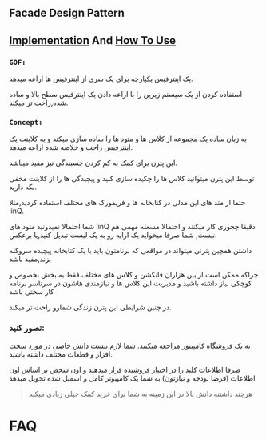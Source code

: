 ﻿## Facade Design Pattern

## [Implementation](./Implementation/PcBuilderFacade.cs) And [How To Use](./UseFacade.cs)


### **`GOF:`**

یک اینترفیس یکپارچه برای یک سری از اینترفیس ها اراعه میدهد.

استفاده کردن از یک سیستم زیرین را با اراعه دادن یک اینترفیس سطح بالا و ساده شده,راحت تر میکند.


### **`Concept:`**

به زبان ساده یک مجموعه از کلاس ها و متود ها را ساده سازی میکند و به کلاینت یک اینترفیس راحت و خلاصه شده اراعه میدهد.


این پترن برای کمک به کم کردن چسبندگی نیز مفید میباشد.


توسط این پترن میتوانید کلاس ها را چکیده سازی کنید و پیچیدگی ها را از کلاینت مخفی نگه دارید.


حتما از متد های این مدلی در کتابخانه ها و فریمورک های مختلف استفاده کردید,مثلا linQ.

شما احتمالا نمیدونید متود های linQ دقیقا چجوری کار میکنند و احتمالا مسعله مهمی هم نیست, شما صرفا میخواید یک ارایه رو به یک لیست تبدیل کنید,یا برعکس.


داشتن همچین پترنی میتواند در مواقعی که برنامتون باید با یک کتابخانه پیچیده سروکله بزند,مفید باشد

چراکه ممکن است از بین هزاران فانکشن و کلاس های مختلف فقط به بخش بخصوص و کوچکی نیاز داشته باشید و مدیریت این کلاس ها و نیازمندی هاشون در سرتاسر برنامه کار سختی باشد

در چنین شرایطی این پترن زندگی شمارو راحت تر میکند.


### **تصور کنید:**

به یک فروشگاه کامپیتور مراجعه میکنید. شما لازم نیست دانش خاصی در مورد سخت افزار و قطعات مختلف داشته باشید.

صرفا اطلاعات کلید را در اختیار فروشنده قرار میدهید و اون شخص بر اساس اون اطلاعات (فرضا بودجه و نیازتون) به شما یک کامپیوتر کامل و اسمبل شده تحویل میدهد

> هرچند داشتنه دانش بالا در این زمینه به شما برای خرید کمک خیلی زیادی میکند


# FAQ